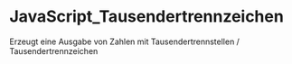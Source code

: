 # JavaScript_Tausendertrennzeichen
Erzeugt eine Ausgabe von Zahlen mit Tausendertrennstellen / Tausendertrennzeichen
